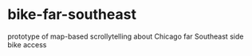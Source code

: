 # bike-far-southeast
 prototype of map-based scrollytelling about Chicago far Southeast side bike access
